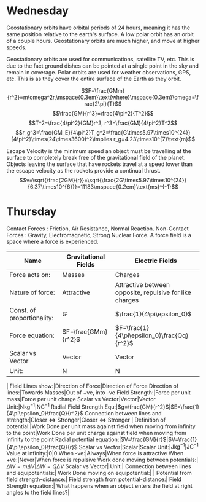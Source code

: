 # Wednesday

Geostationary orbits have orbital periods of 24 hours, meaning it has the same position relative to the earth's surface. A low polar orbit has an orbit of a couple hours. Geostationary orbits are much higher, and move at higher speeds.

Geostationary orbits are used for communications, satellite TV, etc. This is due to the fact ground dishes can be pointed at a single point in the sky and remain in coverage. Polar orbits are used for weather observations, GPS, etc. This is as they cover the entire surface of the Earth as they orbit.

$$F=\frac{GMm}{r^2}=m\omega^2r,\mspace{0.3em}\text{where}\mspace{0.3em}\omega=\frac{2\pi}{T}$$
$$\frac{GM}{r^3}=\frac{4\pi^2}{T^2}$$
$$T^2=\frac{4\pi^2}{GM}r^3, r^3=\frac{GM}{4\pi^2}T^2$$
$$r_g^3=\frac{GM_E}{4\pi^2}T_g^2=\frac{G\times5.97\times10^{24}}{4\pi^2}\times(24\times3600)^2\implies r_g=4.23\times10^{7}\text{m}$$

Escape Velocity is the minimum speed an object must be travelling at the surface to completely break free of the gravitational field of the planet.
Objects leaving the surface that have rockets travel at a speed lower than the escape velocity as the rockets provide a continual thrust.
$$v=\sqrt{\frac{2GM}{r}}=\sqrt{\frac{2G\times5.97\times10^{24}}{6.37\times10^{6}}}=11183\mspace{0.2em}\text{ms}^{-1}$$

# Thursday 

Contact Forces : Friction, Air Resistance, Normal Reaction.
Non-Contact Forces : Gravity, Electromagnetic, Strong Nuclear Force.
A force field is a space where a force is experienced.

Name|Gravitational Fields|Electric Fields
---|---|---
Force acts on:|Masses|Charges
Nature of force:|Attractive|Attractive between opposite, repulsive for like charges
Const. of proportionality:|$G$|$\frac{1}{4\pi\epsilon_0}$
Force equation:|$F=\frac{GMm}{r^2}$|$F=\frac{1}{4\pi\epsilon_0}\frac{Qq}{r^2}$
Scalar vs Vector|Vector|Vector
Unit:|N|N
 |
Field Lines show:|Direction of Force|Direction of Force
Direction of lines:|Towards Masses|Out of +ve, into -ve
Field Strength:|Force per unit mass|Force per unit charge
Scalar vs Vector|Vector|Vector
Unit:|$\text{Nkg}^{-1}$|$\text{NC}^{-1}$
Radial Field Strength Equ:|$g=\frac{GM}{r^2}$|$E=\frac{1}{4\pi\epsilon_0}\frac{Q}{r^2}$
Connection between lines and strength:|Closer <=> Stronger|Closer <=> Stronger
 |
Definition of potential:|Work Done per unit mass against field when moving from infinity to the point|Work Done per unit charge against field when moving from infinity to the point
Radial potential equation:|$V=\frac{GM}{r}$|$V=\frac{1}{4\pi\epsilon_0}\frac{Q}{r}$
Scalar vs Vector|Scalar|Scalar
Unit:|$\text{Jkg}^{-1}$|$\text{JC}^{-1}$
Value at infinity:|0|0
When -ve:|Always|When force is attractive
When +ve:|Never|When force is repulsive
Work done moving between potentials:|$\Delta W=m\Delta V$|$\Delta W=Q\Delta V$
Scalar vs Vector|
Unit:|
Connection between lines and equipotentials:|
Work Done moving on equipotential:|
 |
Potential from field strength-distance:|
Field strength from potential-distance:|
Field Strength equation:|
What happens when an object enters the field at right angles to the field lines?|
